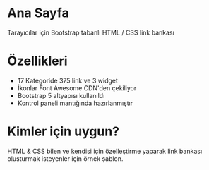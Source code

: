# Ana Sayfa
 Tarayıcılar için Bootstrap tabanlı HTML / CSS link bankası
 
 # Özellikleri
- 17 Kategoride 375 link ve 3 widget
- İkonlar Font Awesome CDN'den çekiliyor
- Bootstrap 5 altyapısı kullanıldı
- Kontrol paneli mantığında hazırlanmıştır

# Kimler için uygun?
HTML & CSS bilen ve kendisi için özelleştirme yaparak link bankası oluşturmak isteyenler için örnek şablon.
